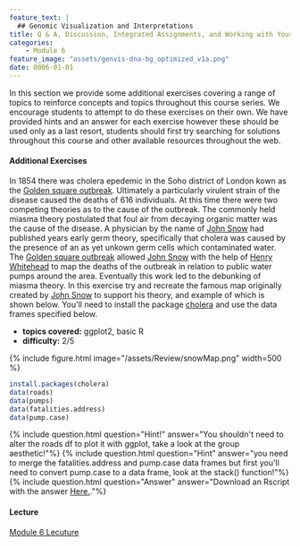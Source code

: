 ```yaml
---
feature_text: |
  ## Genomic Visualization and Interpretations
title: Q & A, Discussion, Integrated Assignments, and Working with Your Own Data
categories:
    - Module 6
feature_image: "assets/genvis-dna-bg_optimized_v1a.png"
date: 0006-01-01
---
```


In this section we provide some additional exercises covering a range of topics to reinforce concepts and topics throughout this course series. We encourage students to attempt to do these exercises on their own. We have provided hints and an answer for each exercise however these should be used only as a last resort, students should first try searching for solutions throughout this course and other available resources throughout the web.

#### Additional Exercises
In 1854 there was cholera epedemic in the Soho district of London kown as the [Golden square outbreak](https://en.wikipedia.org/wiki/1854_Broad_Street_cholera_outbreak). Ultimately a particularly virulent strain of the disease caused the deaths of 616 individuals. At this time there were two competing theories as to the cause of the outbreak. The commonly held miasma theory postulated that foul air from decaying organic matter was the cause of the disease. A physician by the name of [John Snow](https://en.wikipedia.org/wiki/John_Snow) had published years early germ theory, specifically that cholera was caused by the presence of an as yet unkown germ cells which contaminated water. The [Golden square outbreak](https://en.wikipedia.org/wiki/1854_Broad_Street_cholera_outbreak) allowed [John Snow](https://en.wikipedia.org/wiki/John_Snow) with the help of [Henry Whitehead](https://en.wikipedia.org/wiki/Henry_Whitehead_(priest)) to map the deaths of the outbreak in relation to public water pumps around the area. Eventually this work led to the debunking of miasma theory. In this exercise try and recreate the famous map originally created by [John Snow](https://en.wikipedia.org/wiki/John_Snow) to support his theory, and example of which is shown below. You'll need to install the package [cholera](https://cran.r-project.org/web/packages/cholera/index.html) and use the data frames specified below.

* **topics covered:** ggplot2, basic R
* **difficulty:** 2/5

{% include figure.html image="/assets/Review/snowMap.png" width=500 %}

```R
install.packages(cholera)
data(roads)
data(pumps)
data(fatalities.address)
data(pump.case)
```

{% include question.html question="Hint!" answer="You shouldn\'t need to alter the roads df to plot it with ggplot, take a look at the group aesthetic!"%}
{% include question.html question="Hint" answer="you need to merge the fatalities.address and pump.case data frames but first you\'ll need to convert pump.case to a data frame, look at the stack() function!"%}
{% include question.html question="Answer" answer="Download an Rscript with the answer <a href="http://genomedata.org/gen-viz-workshop/additional_exercises/snowMapAnswer.R">Here.</a>."%}

#### Lecture
[Module 6 Lecuture](http://genviz.org/lectures/GenViz_Module6_Lecture.pptx)
